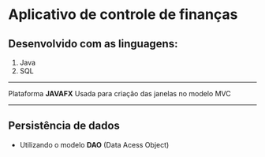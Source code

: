 
# Aplicativo de controle de finanças

## Desenvolvido com as linguagens:
1. Java
2. SQL
___
Plataforma **JAVAFX**
Usada para criação das janelas no modelo MVC
___
## Persistência de dados
- Utilizando o modelo **DAO** (Data Acess Object)
